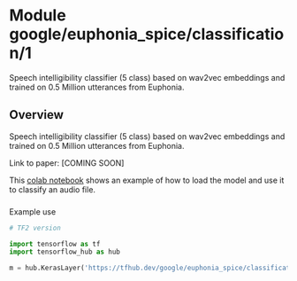 # Module google/euphonia_spice/classification/1
Speech intelligibility classifier (5 class) based on wav2vec embeddings and
trained on 0.5 Million utterances from Euphonia.

<!-- asset-path: /namespace/gas/primary/vsubhashini/euphonia/w2v2_cls/analysis/spice_w2v2_5cls/ -->
<!-- task: audio-paralinguistics -->
<!-- fine-tunable: true -->
<!-- format: saved_model_2 -->
<!-- colab: https://colab.research.google.com/github/google-research/google-research/blob/master/euphonia_spice/SpICE_cls_keras.ipynb -->

## Overview

Speech intelligibility classifier (5 class) based on wav2vec embeddings and
trained on 0.5 Million utterances from Euphonia.


Link to paper: [COMING SOON]

This [colab notebook](https://colab.research.google.com/github/google-research/google-research/blob/master/euphonia_spice/SpICE_cls_keras.ipynb)
shows an example of how to load the model and use it to classify an audio file.

###
Example use


```python
# TF2 version

import tensorflow as tf
import tensorflow_hub as hub

m = hub.KerasLayer('https://tfhub.dev/google/euphonia_spice/classification/1')
```
